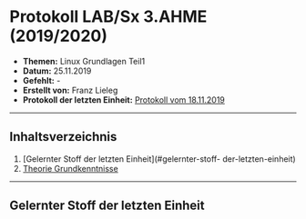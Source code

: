 # Protokoll LAB/Sx 3.AHME (2019/2020)

* **Themen:** Linux Grundlagen Teil1
* **Datum:** 25.11.2019
* **Gefehlt:** -
* **Erstellt von:** Franz Lieleg
* **Protokoll der letzten Einheit:** [Protokoll vom 18.11.2019](https://github.com/HTLMechatronics/m17-3ahme-la1-sx/blob/liefrm17/SxLab%20Protokolle/1.Lab_Protokoll_18.11.2019_liefrm17.md)
-------------------------------------------------------------------------------------------------------------------------------------------

## Inhaltsverzeichnis

1. [Gelernter Stoff der letzten Einheit](#gelernter-stoff- der-letzten-einheit)
1. [Theorie Grundkenntnisse](#theorie-grundkenntnisse)
  
  
  
-------------------------------------------------------------------------------------------------------------------------------------------
  
  ## Gelernter Stoff der letzten Einheit
